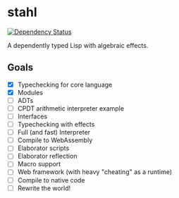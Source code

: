 stahl
=====

[![Dependency Status](https://deps.rs/repo/github/remexre/stahl/status.svg)](https://deps.rs/repo/github/remexre/stahl)

A dependently typed Lisp with algebraic effects.

Goals
-----

-	[x] Typechecking for core language
-	[x] Modules
-	[ ] ADTs
-	[ ] CPDT arithmetic interpreter example
-	[ ] Interfaces
-	[ ] Typechecking with effects
-	[ ] Full (and fast) Interpreter
-	[ ] Compile to WebAssembly
-	[ ] Elaborator scripts
-	[ ] Elaborator reflection
-	[ ] Macro support
-	[ ] Web framework (with heavy "cheating" as a runtime)
-	[ ] Compile to native code
-	[ ] Rewrite the world!
